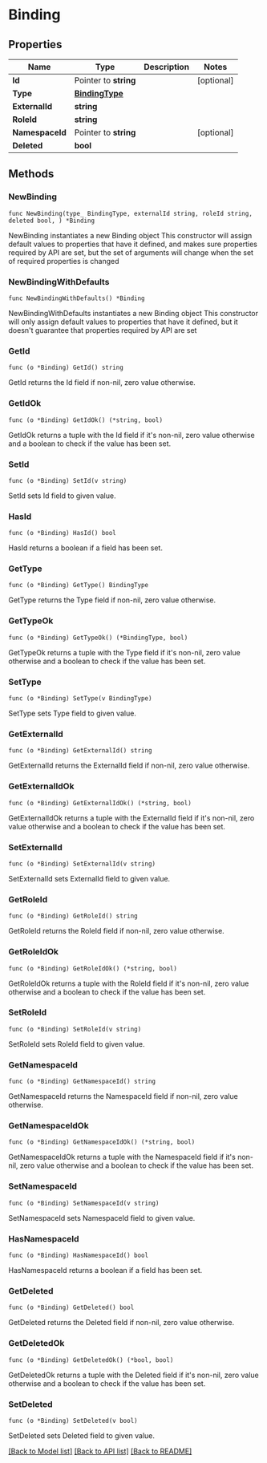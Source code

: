 # Binding

## Properties

Name | Type | Description | Notes
------------ | ------------- | ------------- | -------------
**Id** | Pointer to **string** |  | [optional] 
**Type** | [**BindingType**](BindingType.md) |  | 
**ExternalId** | **string** |  | 
**RoleId** | **string** |  | 
**NamespaceId** | Pointer to **string** |  | [optional] 
**Deleted** | **bool** |  | 

## Methods

### NewBinding

`func NewBinding(type_ BindingType, externalId string, roleId string, deleted bool, ) *Binding`

NewBinding instantiates a new Binding object
This constructor will assign default values to properties that have it defined,
and makes sure properties required by API are set, but the set of arguments
will change when the set of required properties is changed

### NewBindingWithDefaults

`func NewBindingWithDefaults() *Binding`

NewBindingWithDefaults instantiates a new Binding object
This constructor will only assign default values to properties that have it defined,
but it doesn't guarantee that properties required by API are set

### GetId

`func (o *Binding) GetId() string`

GetId returns the Id field if non-nil, zero value otherwise.

### GetIdOk

`func (o *Binding) GetIdOk() (*string, bool)`

GetIdOk returns a tuple with the Id field if it's non-nil, zero value otherwise
and a boolean to check if the value has been set.

### SetId

`func (o *Binding) SetId(v string)`

SetId sets Id field to given value.

### HasId

`func (o *Binding) HasId() bool`

HasId returns a boolean if a field has been set.

### GetType

`func (o *Binding) GetType() BindingType`

GetType returns the Type field if non-nil, zero value otherwise.

### GetTypeOk

`func (o *Binding) GetTypeOk() (*BindingType, bool)`

GetTypeOk returns a tuple with the Type field if it's non-nil, zero value otherwise
and a boolean to check if the value has been set.

### SetType

`func (o *Binding) SetType(v BindingType)`

SetType sets Type field to given value.


### GetExternalId

`func (o *Binding) GetExternalId() string`

GetExternalId returns the ExternalId field if non-nil, zero value otherwise.

### GetExternalIdOk

`func (o *Binding) GetExternalIdOk() (*string, bool)`

GetExternalIdOk returns a tuple with the ExternalId field if it's non-nil, zero value otherwise
and a boolean to check if the value has been set.

### SetExternalId

`func (o *Binding) SetExternalId(v string)`

SetExternalId sets ExternalId field to given value.


### GetRoleId

`func (o *Binding) GetRoleId() string`

GetRoleId returns the RoleId field if non-nil, zero value otherwise.

### GetRoleIdOk

`func (o *Binding) GetRoleIdOk() (*string, bool)`

GetRoleIdOk returns a tuple with the RoleId field if it's non-nil, zero value otherwise
and a boolean to check if the value has been set.

### SetRoleId

`func (o *Binding) SetRoleId(v string)`

SetRoleId sets RoleId field to given value.


### GetNamespaceId

`func (o *Binding) GetNamespaceId() string`

GetNamespaceId returns the NamespaceId field if non-nil, zero value otherwise.

### GetNamespaceIdOk

`func (o *Binding) GetNamespaceIdOk() (*string, bool)`

GetNamespaceIdOk returns a tuple with the NamespaceId field if it's non-nil, zero value otherwise
and a boolean to check if the value has been set.

### SetNamespaceId

`func (o *Binding) SetNamespaceId(v string)`

SetNamespaceId sets NamespaceId field to given value.

### HasNamespaceId

`func (o *Binding) HasNamespaceId() bool`

HasNamespaceId returns a boolean if a field has been set.

### GetDeleted

`func (o *Binding) GetDeleted() bool`

GetDeleted returns the Deleted field if non-nil, zero value otherwise.

### GetDeletedOk

`func (o *Binding) GetDeletedOk() (*bool, bool)`

GetDeletedOk returns a tuple with the Deleted field if it's non-nil, zero value otherwise
and a boolean to check if the value has been set.

### SetDeleted

`func (o *Binding) SetDeleted(v bool)`

SetDeleted sets Deleted field to given value.



[[Back to Model list]](../README.md#documentation-for-models) [[Back to API list]](../README.md#documentation-for-api-endpoints) [[Back to README]](../README.md)


